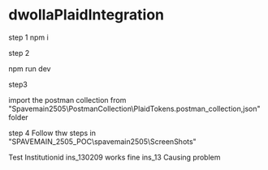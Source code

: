 # dwollaPlaidIntegration

step 1
 npm i

 step 2

 npm run dev

 step3
 
 import the postman collection from  "Spavemain2505\PostmanCollection\PlaidTokens.postman_collection,json" folder

 step 4
 Follow thw steps in "SPAVEMAIN_2505_POC\spavemain2505\ScreenShots"

 Test Institutionid
  ins_130209   works fine
  ins_13  Causing problem

 

